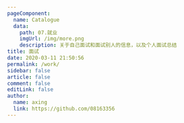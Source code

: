 ```yaml
---
pageComponent:
  name: Catalogue
  data:
    path: 07.就业
    imgUrl: /img/more.png
    description: 关于自己面试和面试别人的信息，以及个人面试总结
title: 面试
date: 2020-03-11 21:50:56
permalink: /work/
sidebar: false
article: false
comment: false
editLink: false
author:
  name: axing
  link: https://github.com/08163356
---
```



